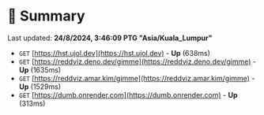 # 📖 Summary
Last updated: **24/8/2024, 3:46:09 PTG "Asia/Kuala_Lumpur"**

- `GET` [https://hst.ujol.dev](https://hst.ujol.dev) - **Up** (638ms)
- `GET` [https://reddviz.deno.dev/gimme](https://reddviz.deno.dev/gimme) - **Up** (1635ms)
- `GET` [https://reddviz.amar.kim/gimme](https://reddviz.amar.kim/gimme) - **Up** (1529ms)
- `GET` [https://dumb.onrender.com](https://dumb.onrender.com) - **Up** (313ms)
